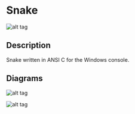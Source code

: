 # Snake 
![alt tag](http://jfcameron.github.io/Images/Snake_Intro/Small.png "")

## Description
Snake written in ANSI C for the Windows console.

## Diagrams
![alt tag](http://jfcameron.github.io/Github/Snake/Object%20diagram.png "Object diagram")

![alt tag](http://jfcameron.github.io/Github/Snake/Data%20flow%20diagram.png "Data flow diagram")